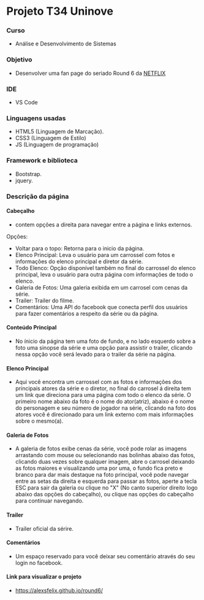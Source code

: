 # Projeto T34 Uninove

### Curso
* Análise e Desenvolvimento de Sistemas

### Objetivo
* Desenvolver uma fan page do seriado Round 6 da [NETFLIX](https://www.netflix.com)

### IDE
* VS Code

### Linguagens usadas

* HTML5 (Linguagem de Marcação).
* CSS3  (Linguagem de Estilo)
* JS    (Linguagem de programação)

### Framework e biblioteca

* Bootstrap.
* jquery.

### Descrição da página

#### Cabeçalho
* contem opções a direita para navegar entre a página e links externos.

Opções:
* Voltar para o topo: Retorna para o inicio da página.
* Elenco Principal: Leva o usuário para um carrossel com fotos e informações do elenco principal e diretor da série.
* Todo Elenco: Opção disponível também no final do carrossel do elenco principal, leva o usuário para outra página com informações de todo o elenco.
* Galeria de Fotos: Uma galeria exibida em um carrosel com cenas da série.
* Trailer: Trailer do filme.
* Comentários: Uma API do facebook que conecta perfil dos usuários para fazer comentários a respeito da série ou da página.

#### Conteúdo Principal
* No ínicio da página tem uma foto de fundo, e no lado esquerdo sobre a foto uma sinopse da série e uma opção para assistir o trailer, clicando nessa opção você será levado para o trailer da série na página.

#### Elenco Principal
* Aqui você encontra um carrossel com as fotos e informações dos principais atores da série e o diretor, no final do carrosel á direita tem um link que direciona para uma página com todo o elenco da série. O primeiro nome abaixo da foto é o nome do ator(atriz), abaixo é o nome do personagem e seu número de jogador na série, clicando na foto dos atores você é direcionado para um link externo com mais informações sobre o mesmo(a).

#### Galeria de Fotos
* A galeria de fotos exibe cenas da série, você pode rolar as imagens arrastando com mouse ou selecionando nas bolinhas abaixo das fotos, clicando duas vezes sobre qualquer imagem, abre o carrosel deixando as fotos maiores e visualizando uma por uma, o fundo fica preto e branco para dar mais destaque na foto principal, você pode navegar entre as setas da direita e esquerda para passar as fotos, aperte a tecla ESC para sair da galeria ou clique no "X" (No canto superior direito logo abaixo das opções do cabeçalho), ou clique nas opções do cabeçalho para continuar navegando.

#### Trailer
* Trailer oficial da sérire.

#### Comentários
* Um espaço reservado para você deixar seu comentário através do seu login no facebook.

#### Link para visualizar o projeto
* https://alexsfelix.github.io/round6/
